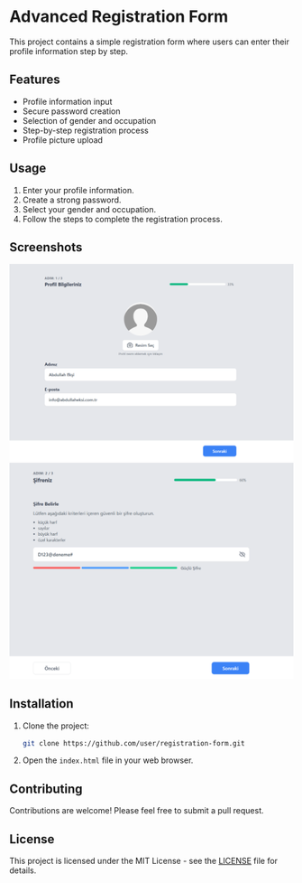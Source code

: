 # Advanced Registration Form

This project contains a simple registration form where users can enter their profile information step by step.

## Features

- Profile information input
- Secure password creation
- Selection of gender and occupation
- Step-by-step registration process
- Profile picture upload

## Usage

1. Enter your profile information.
2. Create a strong password.
3. Select your gender and occupation.
4. Follow the steps to complete the registration process.

## Screenshots

![Screenshot of Registration Form](1.png)
![Screenshot of Registration Form](2.png)
## Installation

1. Clone the project:

    ```bash
    git clone https://github.com/user/registration-form.git
    ```

2. Open the `index.html` file in your web browser.

## Contributing

Contributions are welcome! Please feel free to submit a pull request.

## License

This project is licensed under the MIT License - see the [LICENSE](LICENSE) file for details.
